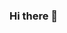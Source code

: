 ### Hi there 👋

<!--
**SOMJANG/SOMJANG** is a ✨ _special_ ✨ repository because its `README.md` (this file) appears on your GitHub profile.

![My stats](https://github-readme-stats.vercel.app/api?username=SOMJANG&show_icons=true&bg_color=30,e96443,904e95&title_color=fff&text_color=fff&icon_color=fff)
